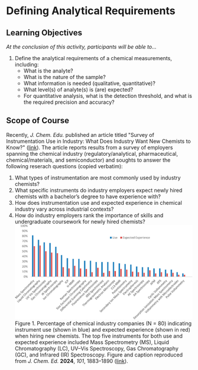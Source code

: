 # Defining Analytical Requirements
## Learning Objectives
*At the conclusion of this activity, participants will be able to…*
1. Define the analytical requirements of a chemical measurements, including:
   - What is the analyte?
   - What is the nature of the sample?
   - What information is needed (qualitative, quantitative)?
   - What level(s) of analyte(s) is (are) expected?
   - For quantitative analysis, what is the detection threshold, and what is the required precision and accuracy?
## Scope of Course
Recently, *J. Chem. Edu.* published an article titled "Survey of Instrumentation Use in Industry: What Does Industry Want New Chemists to Know?" ([link](https://doi.org/10.1021/acs.jchemed.3c00990)). The article reports results from a survey of employers spanning the chemical industry (regulatory/analytical, pharmaceutical, chemical/materials, and semiconductor) and soughts to answer the following reserach questions (copied verbatim):
1.	What types of instrumentation are most commonly used by industry chemists?
2.	What specific instruments do industry employers expect newly hired chemists with a bachelor’s degree to have experience with?
3.	How does instrumentation use and expected experience in chemical industry vary across industrial contexts?
4.	How do industry employers rank the importance of skills and undergraduate coursework for newly hired chemists?  
![Instrument experience expected by chemical industrial](docs/graphics-defining-analytical-requirements/expected-experience.jpeg)
Figure 1. Percentage of chemical industry companies (N = 80) indicating instrument use (shown in blue) and expected experience (shown in red) when hiring new chemists. The top five instruments for both use and expected experience included Mass Spectrometry (MS), Liquid Chromatography (LC), UV–Vis Spectroscopy, Gas Chromatography (GC), and Infrared (IR) Spectroscopy. Figure and caption reproduced from *J. Chem. Ed.* **2024**, *101*, 1883–1890 ([link](https://doi.org/10.1021/acs.jchemed.3c00990)).
